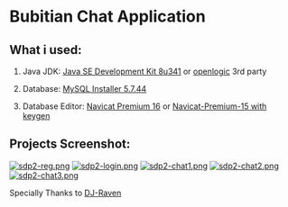 # Bubitian Chat Application
## What i used: <br>
1. Java JDK: [Java SE Development Kit 8u341](https://www.oracle.com/java/technologies/javase/javase8u211-later-archive-downloads.html#license-lightbox) or [openlogic](https://builds.openlogic.com/downloadJDK/openlogic-openjdk/8u342-b07/openlogic-openjdk-8u342-b07-windows-x64.msi) 3rd party <br>

2. Database: [MySQL Installer 5.7.44](https://dev.mysql.com/downloads/file/?id=523570) <br>

3. Database Editor: [Navicat Premium 16](https://navicat.com/en/products/navicat-premium) or [Navicat-Premium-15 with keygen](https://github.com/YoujiaZhang/Navicat-Premium-15)

## Projects Screenshot:
[![sdp2-reg.png](https://i.postimg.cc/P5YXv8rg/sdp2-reg.png)](https://postimg.cc/zyDZ9vh7)
[![sdp2-login.png](https://i.postimg.cc/YS7p6qvh/sdp2-login.png)](https://postimg.cc/0ztRxvds)
[![sdp2-chat1.png](https://i.postimg.cc/y6pYMHbb/sdp2-chat1.png)](https://postimg.cc/MXRSBhx7)
[![sdp2-chat2.png](https://i.postimg.cc/ZK1YqLZP/sdp2-chat2.png)](https://postimg.cc/56SW7LXj)
[![sdp2-chat3.png](https://i.postimg.cc/ncscZW8c/sdp2-chat3.png)](https://postimg.cc/7fkynmYp)

Specially Thanks to [DJ-Raven](https://github.com/DJ-Raven)
